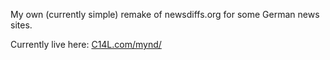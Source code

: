 My own (currently simple) remake of newsdiffs.org for some German news sites.

Currently live here: [C14L.com/mynd/](https://C14L.com/mynd/)
